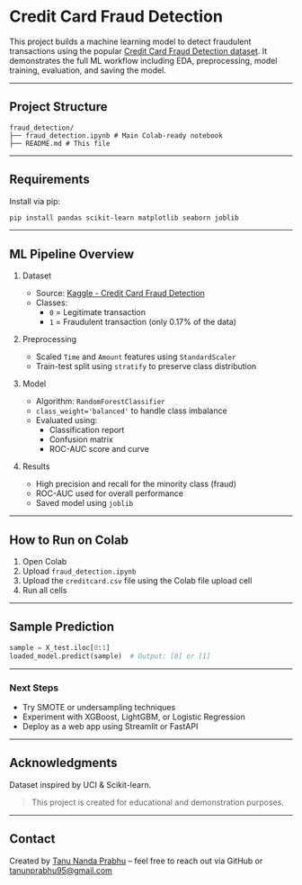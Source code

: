 # Credit Card Fraud Detection

This project builds a machine learning model to detect fraudulent transactions using the popular [Credit Card Fraud Detection dataset](https://www.kaggle.com/datasets/mlg-ulb/creditcardfraud). It demonstrates the full ML workflow including EDA, preprocessing, model training, evaluation, and saving the model.

---

## Project Structure

```text
fraud_detection/
├── fraud_detection.ipynb # Main Colab-ready notebook
├── README.md # This file

```

---

## Requirements

Install via pip:

```bash
pip install pandas scikit-learn matplotlib seaborn joblib
```

---

## ML Pipeline Overview
1. Dataset
    * Source: [Kaggle - Credit Card Fraud Detection](https://www.kaggle.com/datasets/mlg-ulb/creditcardfraud)
    * Classes:
        * `0` = Legitimate transaction
        * `1` = Fraudulent transaction (only 0.17% of the data)

2. Preprocessing
    * Scaled `Time` and `Amount` features using `StandardScaler`
    * Train-test split using `stratify` to preserve class distribution

3. Model
    * Algorithm: `RandomForestClassifier`
    * `class_weight='balanced'` to handle class imbalance
    * Evaluated using:
        * Classification report
        * Confusion matrix
        * ROC-AUC score and curve

4. Results
    * High precision and recall for the minority class (fraud)
    * ROC-AUC used for overall performance
    * Saved model using `joblib`
  
---

## How to Run on Colab
1. Open Colab
2. Upload `fraud_detection.ipynb`
3. Upload the `creditcard.csv` file using the Colab file upload cell
4. Run all cells

---

## Sample Prediction

```python
sample = X_test.iloc[0:1]
loaded_model.predict(sample)  # Output: [0] or [1]
```

---

### Next Steps
* Try SMOTE or undersampling techniques
* Experiment with XGBoost, LightGBM, or Logistic Regression
* Deploy as a web app using Streamlit or FastAPI

---

## Acknowledgments
Dataset inspired by UCI & Scikit-learn.
> This project is created for educational and demonstration purposes.

---

## Contact
Created by [Tanu Nanda Prabhu](https://github.com/Tanu-N-Prabhu) – feel free to reach out via GitHub or [tanunprabhu95@gmail.com](tanunprabhu95@gmail.com)
